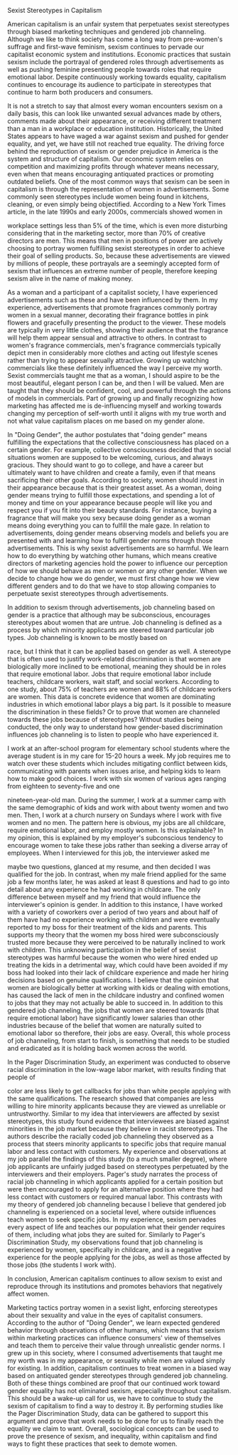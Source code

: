 Sexist Stereotypes in Capitalism

American capitalism is an unfair system that perpetuates sexist
stereotypes through biased marketing techniques and gendered job
channeling. Although we like to think society has come a long way from
pre-women's suffrage and first-wave feminism, sexism continues to
pervade our capitalist economic system and institutions. Economic
practices that sustain sexism include the portrayal of gendered roles
through advertisements as well as pushing feminine presenting people
towards roles that require emotional labor. Despite continuously working
towards equality, capitalism continues to encourage its audience to
participate in stereotypes that continue to harm both producers and
consumers.

It is not a stretch to say that almost every woman encounters sexism on
a daily basis, this can look like unwanted sexual advances made by
others, comments made about their appearance, or receiving different
treatment than a man in a workplace or education institution.
Historically, the United States appears to have waged a war against
sexism and pushed for gender equality, and yet, we have still not
reached true equality. The driving force behind the reproduction of
sexism or gender prejudice in America is the system and structure of
capitalism. Our economic system relies on competition and maximizing
profits through whatever means necessary, even when that means
encouraging antiquated practices or promoting outdated beliefs. One of
the most common ways that sexism can be seen in capitalism is through
the representation of women in advertisements. Some commonly seen
stereotypes include women being found in kitchens, cleaning, or even
simply being objectified. According to a New York Times article, in the
late 1990s and early 2000s, commercials showed women in

workplace settings less than 5% of the time, which is even more
disturbing considering that in the marketing sector, more than 70% of
creative directors are men. This means that men in positions of power
are actively choosing to portray women fulfilling sexist stereotypes in
order to achieve their goal of selling products. So, because these
advertisements are viewed by millions of people, these portrayals are a
seemingly accepted form of sexism that influences an extreme number of
people, therefore keeping sexism alive in the name of making money.

As a woman and a participant of a capitalist society, I have experienced
advertisements such as these and have been influenced by them. In my
experience, advertisements that promote fragrances commonly portray
women in a sexual manner, decorating their fragrance bottles in pink
flowers and gracefully presenting the product to the viewer. These
models are typically in very little clothes, showing their audience that
the fragrance will help them appear sensual and attractive to others. In
contrast to women's fragrance commercials, men's fragrance commercials
typically depict men in considerably more clothes and acting out
lifestyle scenes rather than trying to appear sexually attractive.
Growing up watching commercials like these definitely influenced the way
I perceive my worth. Sexist commercials taught me that as a woman, I
should aspire to be the most beautiful, elegant person I can be, and
then I will be valued. Men are taught that they should be confident,
cool, and powerful through the actions of models in commercials. Part of
growing up and finally recognizing how marketing has affected me is
de-influencing myself and working towards changing my perception of
self-worth until it aligns with my true worth and not what value
capitalism places on me based on my gender alone.

In "Doing Gender", the author postulates that "doing gender" means
fulfilling the expectations that the collective consciousness has placed
on a certain gender. For example, collective consciousness decided that
in social situations women are supposed to be welcoming, curious, and
always gracious. They should want to go to college, and have a career
but ultimately want to have children and create a family, even if that
means sacrificing their other goals. According to society, women should
invest in their appearance because that is their greatest asset. As a
woman, doing gender means trying to fulfill those expectations, and
spending a lot of money and time on your appearance because people will
like you and respect you if you fit into their beauty standards. For
instance, buying a fragrance that will make you sexy because doing
gender as a woman means doing everything you can to fulfill the male
gaze. In relation to advertisements, doing gender means observing models
and beliefs you are presented with and learning how to fulfill gender
norms through those advertisements. This is why sexist advertisements
are so harmful. We learn how to do everything by watching other humans,
which means creative directors of marketing agencies hold the power to
influence our perception of how we should behave as men or women or any
other gender. When we decide to change how we do gender, we must first
change how we view different genders and to do that we have to stop
allowing companies to perpetuate sexist stereotypes through
advertisements.

In addition to sexism through advertisements, job channeling based on
gender is a practice that although may be subconscious, encourages
stereotypes about women that are untrue. Job channeling is defined as a
process by which minority applicants are steered toward particular job
types. Job channeling is known to be mostly based on

race, but I think that it can be applied based on gender as well. A
stereotype that is often used to justify work-related discrimination is
that women are biologically more inclined to be emotional, meaning they
should be in roles that require emotional labor. Jobs that require
emotional labor include teachers, childcare workers, wait staff, and
social workers. According to one study, about 75% of teachers are women
and 88% of childcare workers are women. This data is concrete evidence
that women are dominating industries in which emotional labor plays a
big part. Is it possible to measure the discrimination in these fields?
Or to prove that women are channeled towards these jobs because of
stereotypes? Without studies being conducted, the only way to understand
how gender-based discrimination influences job channeling is to listen
to people who have experienced it.

I work at an after-school program for elementary school students where
the average student is in my care for 15-20 hours a week. My job
requires me to watch over these students which includes mitigating
conflict between kids, communicating with parents when issues arise, and
helping kids to learn how to make good choices. I work with six women of
various ages ranging from eighteen to seventy-five and one

nineteen-year-old man. During the summer, I work at a summer camp with
the same demographic of kids and work with about twenty women and two
men. Then, I work at a church nursery on Sundays where I work with five
women and no men. The pattern here is obvious, my jobs are all
childcare, require emotional labor, and employ mostly women. Is this
explainable? In my opinion, this is explained by my employer\'s
subconscious tendency to encourage women to take these jobs rather than
seeking a diverse array of employees. When I interviewed for this job,
the interviewer asked me

maybe two questions, glanced at my resume, and then decided I was
qualified for the job. In contrast, when my male friend applied for the
same job a few months later, he was asked at least 8 questions and had
to go into detail about any experience he had working in childcare. The
only difference between myself and my friend that would influence the
interviewer's opinion is gender. In addition to this instance, I have
worked with a variety of coworkers over a period of two years and about
half of them have had no experience working with children and were
eventually reported to my boss for their treatment of the kids and
parents. This supports my theory that the women my boss hired were
subconsciously trusted more because they were perceived to be naturally
inclined to work with children. This unknowing participation in the
belief of sexist stereotypes was harmful because the women who were
hired ended up treating the kids in a detrimental way, which could have
been avoided if my boss had looked into their lack of childcare
experience and made her hiring decisions based on genuine
qualifications. I believe that the opinion that women are biologically
better at working with kids or dealing with emotions, has caused the
lack of men in the childcare industry and confined women to jobs that
they may not actually be able to succeed in. In addition to this
gendered job channeling, the jobs that women are steered towards (that
require emotional labor) have significantly lower salaries than other
industries because of the belief that women are naturally suited to
emotional labor so therefore, their jobs are easy. Overall, this whole
process of job channeling, from start to finish, is something that needs
to be studied and eradicated as it is holding back women across the
world.

In the Pager Discrimination Study, an experiment was conducted to
observe racial discrimination in the low-wage labor market, with results
finding that people of

color are less likely to get callbacks for jobs than white people
applying with the same qualifications. The research showed that
companies are less willing to hire minority applicants because they are
viewed as unreliable or untrustworthy. Similar to my idea that
interviewers are affected by sexist stereotypes, this study found
evidence that interviewees are biased against minorities in the job
market because they believe in racist stereotypes. The authors describe
the racially coded job channeling they observed as a process that steers
minority applicants to specific jobs that require manual labor and less
contact with customers. My experience and observations at my job
parallel the findings of this study (to a much smaller degree), where
job applicants are unfairly judged based on stereotypes perpetuated by
the interviewers and their employers. Pager's study narrates the process
of racial job channeling in which applicants applied for a certain
position but were then encouraged to apply for an alternative position
where they had less contact with customers or required manual labor.
This contrasts with my theory of gendered job channeling because I
believe that gendered job channeling is experienced on a societal level,
where outside influences teach women to seek specific jobs. In my
experience, sexism pervades every aspect of life and teaches our
population what their gender requires of them, including what jobs they
are suited for. Similarly to Pager's Discrimination Study, my
observations found that job channeling is experienced by women,
specifically in childcare, and is a negative experience for the people
applying for the jobs, as well as those affected by those jobs (the
students I work with).

In conclusion, American capitalism continues to allow sexism to exist
and reproduce through its institutions and promotes behaviors that
negatively affect women.

Marketing tactics portray women in a sexist light, enforcing stereotypes
about their sexuality and value in the eyes of capitalist consumers.
According to the author of "Doing Gender", we learn expected gendered
behavior through observations of other humans, which means that sexism
within marketing practices can influence consumers\' view of themselves
and teach them to perceive their value through unrealistic gender norms.
I grew up in this society, where I consumed advertisements that taught
me my worth was in my appearance, or sexuality while men are valued
simply for existing. In addition, capitalism continues to treat women in
a biased way based on antiquated gender stereotypes through gendered job
channeling. Both of these things combined are proof that our continued
work toward gender equality has not eliminated sexism, especially
throughout capitalism. This should be a wake-up call for us, we have to
continue to study the sexism of capitalism to find a way to destroy it.
By performing studies like the Pager Discrimination Study, data can be
gathered to support this argument and prove that work needs to be done
for us to finally reach the equality we claim to want. Overall,
sociological concepts can be used to prove the presence of sexism, and
inequality, within capitalism and find ways to fight these practices
that seek to demote women.
